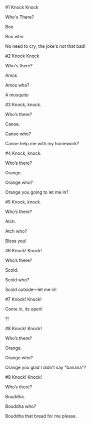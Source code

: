 ﻿#1
Knock Knock

Who's There?

Boo

Boo who

No need to cry, the joke's not that bad!


#2
Knock Knock

Who's there?

Amos

Amos who?

A mosquito


#3
Knock, knock.

Who’s there?

Canoe.

Canoe who?

Canoe help me with my homework?

#4 
Knock, knock.

Who’s there?

Orange.

Orange who?

Orange you going to let me in?

#5
Knock, knock. 

Who’s there? 

Atch. 

Atch who? 

Bless you!


#6
Knock! Knock!

Who’s there?

Scold.

Scold who?

Scold outside—let me in!


#7
Knock! Knock!

Come in, its open!

?!


#8
Knock! Knock!

Who’s there?

Orange.

Orange who?

Orange you glad I didn't say "banana"?


#9
Knock! Knock!

Who’s there?

Bouddha.

Bouddha who?

Bouddha that bread for me please.
